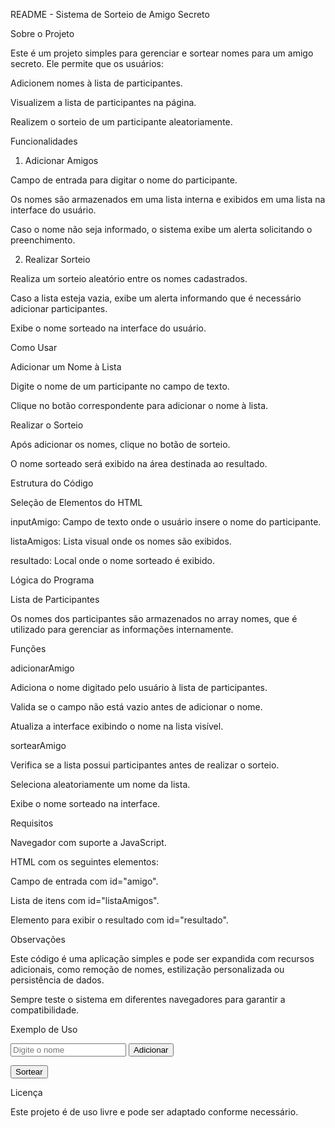 README - Sistema de Sorteio de Amigo Secreto

Sobre o Projeto

Este é um projeto simples para gerenciar e sortear nomes para um amigo secreto. Ele permite que os usuários:

Adicionem nomes à lista de participantes.

Visualizem a lista de participantes na página.

Realizem o sorteio de um participante aleatoriamente.

Funcionalidades

1. Adicionar Amigos

Campo de entrada para digitar o nome do participante.

Os nomes são armazenados em uma lista interna e exibidos em uma lista na interface do usuário.

Caso o nome não seja informado, o sistema exibe um alerta solicitando o preenchimento.

2. Realizar Sorteio

Realiza um sorteio aleatório entre os nomes cadastrados.

Caso a lista esteja vazia, exibe um alerta informando que é necessário adicionar participantes.

Exibe o nome sorteado na interface do usuário.

Como Usar

Adicionar um Nome à Lista

Digite o nome de um participante no campo de texto.

Clique no botão correspondente para adicionar o nome à lista.

Realizar o Sorteio

Após adicionar os nomes, clique no botão de sorteio.

O nome sorteado será exibido na área destinada ao resultado.

Estrutura do Código

Seleção de Elementos do HTML

inputAmigo: Campo de texto onde o usuário insere o nome do participante.

listaAmigos: Lista visual onde os nomes são exibidos.

resultado: Local onde o nome sorteado é exibido.

Lógica do Programa

Lista de Participantes

Os nomes dos participantes são armazenados no array nomes, que é utilizado para gerenciar as informações internamente.

Funções

adicionarAmigo

Adiciona o nome digitado pelo usuário à lista de participantes.

Valida se o campo não está vazio antes de adicionar o nome.

Atualiza a interface exibindo o nome na lista visível.

sortearAmigo

Verifica se a lista possui participantes antes de realizar o sorteio.

Seleciona aleatoriamente um nome da lista.

Exibe o nome sorteado na interface.

Requisitos

Navegador com suporte a JavaScript.

HTML com os seguintes elementos:

Campo de entrada com id="amigo".

Lista de itens com id="listaAmigos".

Elemento para exibir o resultado com id="resultado".

Observações

Este código é uma aplicação simples e pode ser expandida com recursos adicionais, como remoção de nomes, estilização personalizada ou persistência de dados.

Sempre teste o sistema em diferentes navegadores para garantir a compatibilidade.

Exemplo de Uso

<!DOCTYPE html>
<html lang="pt-br">
<head>
    <meta charset="UTF-8">
    <title>Amigo Secreto</title>
</head>
<body>
    <input id="amigo" type="text" placeholder="Digite o nome">
    <button onclick="adicionarAmigo()">Adicionar</button>
    <ul id="listaAmigos"></ul>
    <button onclick="sortearAmigo()">Sortear</button>
    <p id="resultado"></p>
</body>
<script src="script.js"></script>
</html>

Licença

Este projeto é de uso livre e pode ser adaptado conforme necessário.
